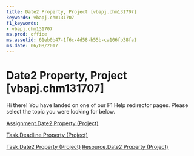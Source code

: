 ```yaml
---
title: Date2 Property, Project [vbapj.chm131707]
keywords: vbapj.chm131707
f1_keywords:
- vbapj.chm131707
ms.prod: office
ms.assetid: 61eb0b47-1f6c-4d58-b55b-ca106fb38fa1
ms.date: 06/08/2017
---
```



# Date2 Property, Project [vbapj.chm131707]

Hi there! You have landed on one of our F1 Help redirector pages. Please select the topic you were looking for below.

[Assignment.Date2 Property (Project)](http://msdn.microsoft.com/library/be8665ce-ffd6-fc0e-6b0d-17dc0bcdac65%28Office.15%29.aspx)

[Task.Deadline Property (Project)](http://msdn.microsoft.com/library/cc682110-d8c7-77d4-8614-53fc72494d54%28Office.15%29.aspx)

[Task.Date2 Property (Project)](http://msdn.microsoft.com/library/97342ec9-1ec3-be61-a91e-7e516c6f8a7a%28Office.15%29.aspx)
[Resource.Date2 Property (Project)](http://msdn.microsoft.com/library/1977a3c7-dfff-6f91-a546-ba1d6d8fb0ef%28Office.15%29.aspx)

